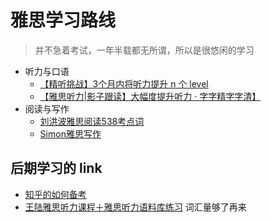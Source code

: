 <!--
 * @Author: East
 * @Date: 2021-11-08 10:52:55
 * @LastEditTime: 2021-11-08 11:16:26
 * @LastEditors: Please set LastEditors
 * @Description: 雅思学习路线
 * @FilePath: \IELTS\learning_path.md
-->
# 雅思学习路线
> 并不急着考试，一年半载都无所谓，所以是很悠闲的学习
+ 听力与口语
  + [【精听挑战】3个月内将听力提升 n 个 level](https://www.bilibili.com/video/BV1dw411f7L6?from=search&seid=2122945043427993260&spm_id_from=333.337.0.0)
  + [【雅思听力|影子跟读】大幅度提升听力 · 字字精字字清】](https://www.bilibili.com/video/BV1RJ411W7vg?from=search&seid=13320770582331265734&spm_id_from=333.337.0.0)
+ 阅读与写作
  + [刘洪波雅思阅读538考点词](https://www.bilibili.com/video/BV1vi4y1t7gL?from=search&seid=6731218702662532295&spm_id_from=333.337.0.0)
  + [Simon雅思写作](https://www.bilibili.com/video/BV1kt411n7jr?from=search&seid=17713051528634535251&spm_id_from=333.337.0.0)

## 后期学习的 link
+ [知乎的如何备考](https://www.zhihu.com/question/26400817/answer/611113202)
+ [王陆雅思听力课程＋雅思听力语料库练习](https://www.bilibili.com/video/BV1Ma4y1W7rN?p=2) 词汇量够了再来
